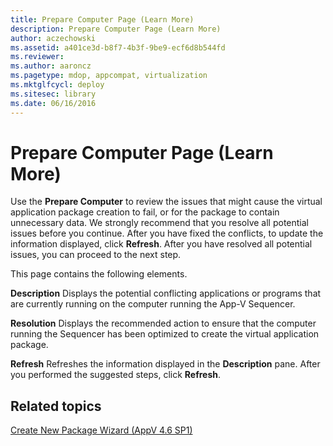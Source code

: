 ```yaml
---
title: Prepare Computer Page (Learn More)
description: Prepare Computer Page (Learn More)
author: aczechowski
ms.assetid: a401ce3d-b8f7-4b3f-9be9-ecf6d8b544fd
ms.reviewer:
ms.author: aaroncz
ms.pagetype: mdop, appcompat, virtualization
ms.mktglfcycl: deploy
ms.sitesec: library
ms.date: 06/16/2016
---
```



# Prepare Computer Page (Learn More)


Use the **Prepare Computer** to review the issues that might cause the virtual application package creation to fail, or for the package to contain unnecessary data. We strongly recommend that you resolve all potential issues before you continue. After you have fixed the conflicts, to update the information displayed, click **Refresh**. After you have resolved all potential issues, you can proceed to the next step.

This page contains the following elements.

<a href="" id="description"></a>**Description**
Displays the potential conflicting applications or programs that are currently running on the computer running the App-V Sequencer.

<a href="" id="resolution"></a>**Resolution**
Displays the recommended action to ensure that the computer running the Sequencer has been optimized to create the virtual application package.

<a href="" id="refresh"></a>**Refresh**
Refreshes the information displayed in the **Description** pane. After you performed the suggested steps, click **Refresh**.

## Related topics


[Create New Package Wizard (AppV 4.6 SP1)](create-new-package-wizard---appv-46-sp1-.md)

 

 





